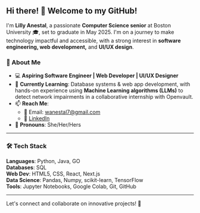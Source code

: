 ## Hi there! 👋 Welcome to my GitHub!

I'm **Lilly Anestal**, a passionate **Computer Science senior** at Boston University 🎓, set to graduate in May 2025. I'm on a journey to make technology impactful and accessible, with a strong interest in **software engineering, web development,** and **UI/UX design**. 

### 🌟 About Me
- 💻 **Aspiring Software Engineer | Web Developer | UI/UX Designer**
- 🌱 **Currently Learning**: Database systems & web app development, with hands-on experience using **Machine Learning algorithms (LLMs)** to detect network impairments in a collaborative internship with Openvault.
- 📫 **Reach Me**:  
    - 📧 Email: [wanestal7@gmail.com](mailto:wanestal7@gmail.com)
    - 💼 [LinkedIn](https://www.linkedin.com/in/lilly-anestal-0684a6337/?trk=opento_sprofile_topcard)
- 🌈 **Pronouns**: She/Her/Hers

---

### 🛠️ Tech Stack
**Languages**: Python, Java, GO  
**Databases**: SQL  
**Web Dev**: HTML5, CSS, React, Next.js  
**Data Science**: Pandas, Numpy, scikit-learn, TensorFlow  
**Tools**: Jupyter Notebooks, Google Colab, Git, GitHub  

---

Let's connect and collaborate on innovative projects! 🚀
